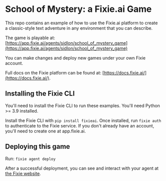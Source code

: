 # School of Mystery: a Fixie.ai Game

This repo contains an example of how to use the Fixie.ai platform to create a classic-style text adventure in any environment that you can describe.

The game is playable at: [https://app.fixie.ai/agents/sidlon/school_of_mystery_game](https://app.fixie.ai/agents/sidlon/school_of_mystery_game)

You can make changes and deploy new games under your own Fixie account.

Full docs on the Fixie platform can be found at: [https://docs.fixie.ai/](https://docs.fixie.ai/).

## Installing the Fixie CLI
You'll need to install the Fixie CLI to run these examples. You'll need Python >= 3.9 installed.

Install the Fixie CLI with `pip install fixieai`. Once installed, run `fixie auth` to authenticate to the Fixie service. If you don't already have an account, you'll need to create one at app.fixie.ai.

## Deploying this game
Run: `fixie agent deploy`

After a successful deployment, you can see and interact with your agent at [the Fixie website](https://app.fixie.ai).
